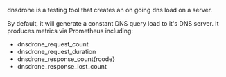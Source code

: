 dnsdrone is a testing tool that creates an on going dns load on a server.

By default, it will generate a constant DNS query load to it's DNS server.
It produces metrics via Prometheus including:
 * dnsdrone_request_count
 * dnsdrone_request_duration
 * dnsdrone_response_count{rcode}
 * dnsdrone_response_lost_count
